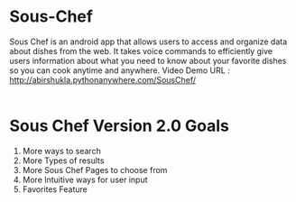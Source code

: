 # Sous-Chef
Sous Chef is an android app that allows users to access and organize data about dishes from the web. It takes voice commands to efficiently give users information about what you need to know about your favorite dishes so you can cook anytime and anywhere. 
Video Demo URL : http://abirshukla.pythonanywhere.com/SousChef/ <br/>
<br/>


# Sous Chef Version 2.0 Goals
1. More ways to search
2. More Types of results
3. More Sous Chef Pages to choose from
4. More Intuitive ways for user input
5. Favorites Feature
